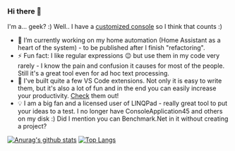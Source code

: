 ### Hi there 👋

I'm a... geek? :) Well.. I have a [customized console](https://github.com/ipatalas/ConEmu) so I think that counts :)

- 🔭 I’m currently working on my home automation (Home Assistant as a heart of the system) - to be published after I finish "refactoring".
- ⚡ Fun fact: I like regular expressions 😉 but use them in my code very rarely - I know the pain and confusion it causes for most of the people. Still it's a great tool even for ad hoc text processing.
- 🚧 I've built quite a few VS Code extensions. Not only it is easy to write them, but it's also a lot of fun and in the end you can easily increase your productivity. [Check](https://github.com/ipatalas?tab=repositories&q=vscode&type=&language=) them out!
- 💡 I am a big fan and a licensed user of LINQPad - really great tool to put your ideas to a test. I no longer have ConsoleApplication45 and others on my disk :) Did I mention you can Benchmark.Net in it without creating a project?

[![Anurag's github stats](https://github-readme-stats.vercel.app/api?username=ipatalas&show_icons=true)](https://github.com/anuraghazra/github-readme-stats)
[![Top Langs](https://github-readme-stats.vercel.app/api/top-langs/?username=ipatalas&layout=compact)](https://github.com/anuraghazra/github-readme-stats)
